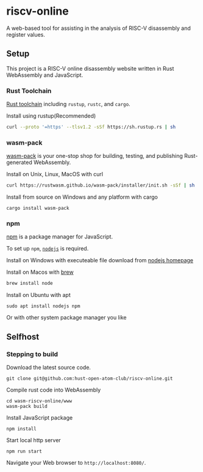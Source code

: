 # riscv-online

A web-based tool for assisting in the analysis of RISC-V disassembly and register values.

## Setup
This project is a RISC-V online disassembly website written in Rust WebAssembly and JavaScript.

### Rust Toolchain
[Rust toolchain](https://www.rust-lang.org/tools/install) including `rustup`, `rustc`, and `cargo`.

Install using rustup(Recommended)
```bash
curl --proto '=https' --tlsv1.2 -sSf https://sh.rustup.rs | sh
```

### wasm-pack 
[wasm-pack](https://rustwasm.github.io/wasm-pack/installer/) is your one-stop shop for building, testing, and publishing Rust-generated WebAssembly.

Install on Unix, Linux, MacOS with curl
```bash
curl https://rustwasm.github.io/wasm-pack/installer/init.sh -sSf | sh
```
Install from source on Windows and any platform with cargo
```shell
cargo install wasm-pack
```

### npm
[npm](https://www.npmjs.com/get-npm) is a package manager for JavaScript.

To set up `npm`, [`nodejs`](https://nodejs.org/zh-cn) is required.

Install on Windows with executeable file download from [nodejs homepage](https://nodejs.org/zh-cn)

Install on Macos with [brew](https://brew.sh/)

```bash
brew install node
```

Install on Ubuntu with apt
```
sudo apt install nodejs npm
```

Or with other system package manager you like

## Selfhost

### Stepping to build

Download the latest source code.

```shell
git clone git@github.com:hust-open-atom-club/riscv-online.git
```

Compile rust code into WebAssembly

```shell
cd wasm-riscv-online/www
wasm-pack build
```

Install JavaScript package

```shell
npm install
```

Start local http server

```shell
npm run start
```

Navigate your Web browser to `http://localhost:8080/`. 
